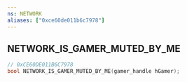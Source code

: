 ```yaml
---
ns: NETWORK
aliases: ["0xce60de011b6c7978"]
---
```

## NETWORK_IS_GAMER_MUTED_BY_ME

```c
// 0xCE60DE011B6C7978
bool NETWORK_IS_GAMER_MUTED_BY_ME(gamer_handle hGamer);
```

